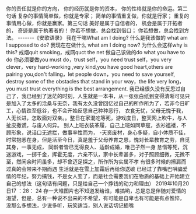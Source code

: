 你的责任就是你的方向， 你的经历就是你的资本， 你的性格就是你的命运。第二句话 复杂的事情简单做，你就是专家； 简单的事情重复做，你就是行家； 重复的事情用心做，你就是赢家。第三句话 美好是属于自信者的， 机会是属于开拓者的， 奇迹是属于执著者的！ 你若不想做，总会找到借口； 你若想做，总会找到方法。 -------《安歌语录》
我在干嘛What am I doing?
什么是我该做的 what am I supposed to do?
我现在在做什么 what am I doing now?
为什么会这样why is this?
戒烟quit smoking，戒网quct the net
做自己该做的do what you have to do
你必须要做you must do，trust self，you need trust self，you very clever，very hard-working ,very kind,you have good heart,others are pairing you,don't falling，let people down，you need to save yourself, destroy some of the obstacles that stand in your way，the life very long，you must trust everything is the best arrangement.
我已经很久没有反思过自己了，我已经到了迷茫的时刻，人生就是一本书，从一张张白纸到变得清晰可见只是加入了太多的沧桑与无奈，我有太久没曾回忆过自己的所作所为了，若非今日旷工，心情跌至低谷，也不会开始反思自己种种恶行，
衣食无忧，父母无愧于我，人无长进，怎敢面对双亲。。整日在家混吃等死，游戏度日，整天网上吹牛，与人扯皮撒谎，与废人何异。
别人上班衣装革履，自己上班如同草寇，衣衫褴褛，不顾形象，说话口无遮拦，做事率性而为，
-天资废材，身心多疑，自小体质不佳，时常抱恙在身，但是活至今日，真是羞于父母养育之恩，愧对长辈教育之劳，自觅其身，一事无成，
同龄者皆已觅得良人、适龄成婚，唯己孑然一身
怠惰等死，沉迷游戏，一掷千金，挥霍无度，六亲不认，家中长辈甚多，对子照顾细微，无微不至，然闲余时间虽多，却不曾迈足探之，所作所为实属不孝
有很多时候的擦肩而过真的会带来不期而遇
生活就是在雪上加霜后再给你送碳
已经过了靠嘴巴哄骗爱情的年纪，努力搞钱，不是女人变了，而是社会需要我们在物质的基础上开始建立自己的想法（这句话有问题，只是给自己一个挣钱的动力和理由）
2019年10月20日17 ：28： 24
存一大堆图片也不知道发给谁，难搞哟，总是总是伴随对爱情的渴望，但是，总有一种说不出来的不希望，有可能是自卑也有可能是有点憔悴，
没那么多想法，少说多听，玩笑适当，别人说话切记插嘴
